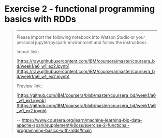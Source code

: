 # Exercise 2 - functional programming basics with RDDs
> 
> * * *
> 
> Please import the following notebook into Watson Studio or your personal jupyter/pyspark environment and follow the instructions.
> 
> Import link:
> 
> [https://raw.githubusercontent.com/IBM/coursera/master/coursera_bd/week1/a6_w1_ex2.ipynb](https://raw.githubusercontent.com/IBM/coursera/master/coursera_bd/week1/a6_w1_ex2.ipynb)
> 
> Preview link:
> 
> [https://github.com/IBM/coursera/blob/master/coursera_bd/week1/a6_w1_ex1.ipynb](https://github.com/IBM/coursera/blob/master/coursera_bd/week1/a6_w1_ex2.ipynb)
>
> -- https://www.coursera.org/learn/machine-learning-big-data-apache-spark/supplement/k8oss/exercise-2-functional-programming-basics-with-rdds#main
